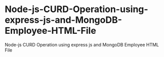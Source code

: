 # Node-js-CURD-Operation-using-express-js-and-MongoDB-Employee-HTML-File


 Node-js CURD Operation using express js and MongoDB Employee HTML File
